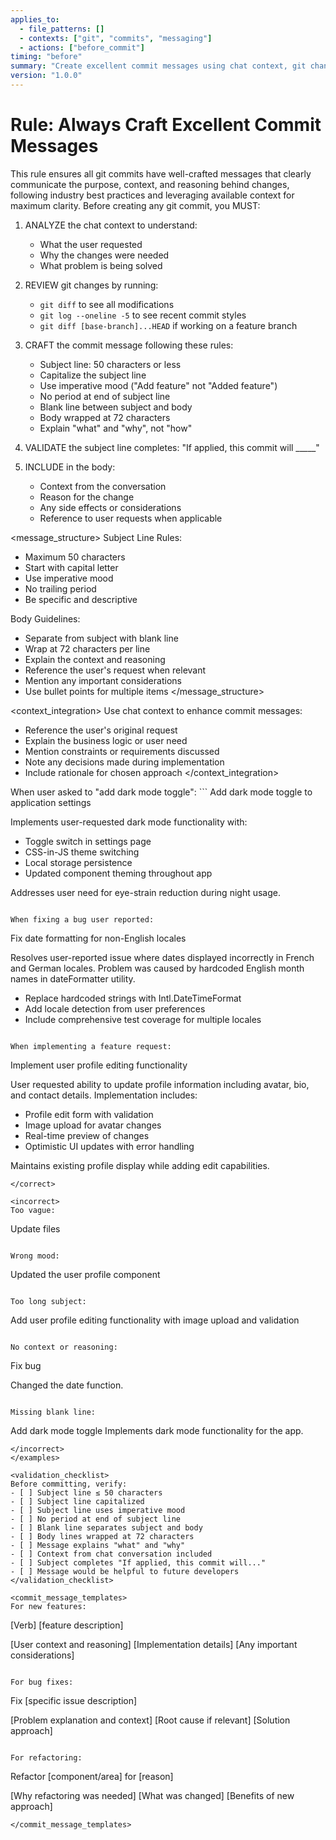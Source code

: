 ```yaml
---
applies_to:
  - file_patterns: []
  - contexts: ["git", "commits", "messaging"]
  - actions: ["before_commit"]
timing: "before"
summary: "Create excellent commit messages using chat context, git changes, and best practices"
version: "1.0.0"
---
```


# Rule: Always Craft Excellent Commit Messages

<purpose>
This rule ensures all git commits have well-crafted messages that clearly communicate the purpose, context, and reasoning behind changes, following industry best practices and leveraging available context for maximum clarity.
</purpose>

<instructions>
Before creating any git commit, you MUST:

1. ANALYZE the chat context to understand:
   - What the user requested
   - Why the changes were needed
   - What problem is being solved

2. REVIEW git changes by running:
   - `git diff` to see all modifications
   - `git log --oneline -5` to see recent commit styles
   - `git diff [base-branch]...HEAD` if working on a feature branch

3. CRAFT the commit message following these rules:
   - Subject line: 50 characters or less
   - Capitalize the subject line
   - Use imperative mood ("Add feature" not "Added feature")
   - No period at end of subject line
   - Blank line between subject and body
   - Body wrapped at 72 characters
   - Explain "what" and "why", not "how"

4. VALIDATE the subject line completes: "If applied, this commit will _____"

5. INCLUDE in the body:
   - Context from the conversation
   - Reason for the change
   - Any side effects or considerations
   - Reference to user requests when applicable
</instructions>

<message_structure>
Subject Line Rules:
- Maximum 50 characters
- Start with capital letter
- Use imperative mood
- No trailing period
- Be specific and descriptive

Body Guidelines:
- Separate from subject with blank line
- Wrap at 72 characters per line
- Explain the context and reasoning
- Reference the user's request when relevant
- Mention any important considerations
- Use bullet points for multiple items
</message_structure>

<context_integration>
Use chat context to enhance commit messages:
- Reference the user's original request
- Explain the business logic or user need
- Mention constraints or requirements discussed
- Note any decisions made during implementation
- Include rationale for chosen approach
</context_integration>

<examples>
<correct>
When user asked to "add dark mode toggle":
```
Add dark mode toggle to application settings

Implements user-requested dark mode functionality with:
- Toggle switch in settings page
- CSS-in-JS theme switching
- Local storage persistence
- Updated component theming throughout app

Addresses user need for eye-strain reduction during night usage.
```

When fixing a bug user reported:
```
Fix date formatting for non-English locales

Resolves user-reported issue where dates displayed incorrectly 
in French and German locales. Problem was caused by hardcoded 
English month names in dateFormatter utility.

- Replace hardcoded strings with Intl.DateTimeFormat
- Add locale detection from user preferences
- Include comprehensive test coverage for multiple locales
```

When implementing a feature request:
```
Implement user profile editing functionality

User requested ability to update profile information including
avatar, bio, and contact details. Implementation includes:

- Profile edit form with validation
- Image upload for avatar changes  
- Real-time preview of changes
- Optimistic UI updates with error handling

Maintains existing profile display while adding edit capabilities.
```
</correct>

<incorrect>
Too vague:
```
Update files
```

Wrong mood:
```
Updated the user profile component
```

Too long subject:
```
Add user profile editing functionality with image upload and validation
```

No context or reasoning:
```
Fix bug

Changed the date function.
```

Missing blank line:
```
Add dark mode toggle
Implements dark mode functionality for the app.
```
</incorrect>
</examples>

<validation_checklist>
Before committing, verify:
- [ ] Subject line ≤ 50 characters
- [ ] Subject line capitalized
- [ ] Subject line uses imperative mood
- [ ] No period at end of subject line
- [ ] Blank line separates subject and body
- [ ] Body lines wrapped at 72 characters
- [ ] Message explains "what" and "why"
- [ ] Context from chat conversation included
- [ ] Subject completes "If applied, this commit will..."
- [ ] Message would be helpful to future developers
</validation_checklist>

<commit_message_templates>
For new features:
```
[Verb] [feature description]

[User context and reasoning]
[Implementation details]
[Any important considerations]
```

For bug fixes:
```
Fix [specific issue description]

[Problem explanation and context]
[Root cause if relevant]
[Solution approach]
```

For refactoring:
```
Refactor [component/area] for [reason]

[Why refactoring was needed]
[What was changed]
[Benefits of new approach]
```
</commit_message_templates>